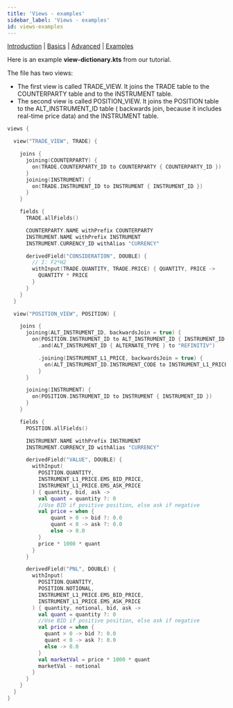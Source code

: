 ```yaml
---
title: 'Views - examples'
sidebar_label: 'Views - examples'
id: views-examples
---
```


[Introduction](/database/fields-tables-views/views/)  | [Basics](/database/fields-tables-views/views/views-basics/) |  [Advanced](/database/fields-tables-views/views/views-advanced/) | [Examples](/database/fields-tables-views/views/views-examples/) 

Here is an example **view-dictionary.kts** from our tutorial.

The file has two views:

* The first view is called TRADE_VIEW. It joins the TRADE table to the COUNTERPARTY table and to the INSTRUMENT table.
* The second view is called POSITION_VIEW. It joins the POSITION table to the ALT_INSTRUMENT_ID table ( backwards join, because it includes real-time price data) and the INSTRUMENT table.

```kotlin
views {

  view("TRADE_VIEW", TRADE) {

    joins {
      joining(COUNTERPARTY) {
        on(TRADE.COUNTERPARTY_ID to COUNTERPARTY { COUNTERPARTY_ID })
      }
      joining(INSTRUMENT) {
        on(TRADE.INSTRUMENT_ID to INSTRUMENT { INSTRUMENT_ID })
      }
    }

    fields {
      TRADE.allFields()

      COUNTERPARTY.NAME withPrefix COUNTERPARTY
      INSTRUMENT.NAME withPrefix INSTRUMENT
      INSTRUMENT.CURRENCY_ID withAlias "CURRENCY"

      derivedField("CONSIDERATION", DOUBLE) {
        // I: F2*H2
        withInput(TRADE.QUANTITY, TRADE.PRICE) { QUANTITY, PRICE ->
          QUANTITY * PRICE
        }
      }
    }
  }

  view("POSITION_VIEW", POSITION) {

    joins {
      joining(ALT_INSTRUMENT_ID, backwardsJoin = true) {
        on(POSITION.INSTRUMENT_ID to ALT_INSTRUMENT_ID { INSTRUMENT_ID })
          .and(ALT_INSTRUMENT_ID { ALTERNATE_TYPE } to "REFINITIV")

          .joining(INSTRUMENT_L1_PRICE, backwardsJoin = true) {
            on(ALT_INSTRUMENT_ID.INSTRUMENT_CODE to INSTRUMENT_L1_PRICE { INSTRUMENT_CODE })
          }
      }

      joining(INSTRUMENT) {
        on(POSITION.INSTRUMENT_ID to INSTRUMENT { INSTRUMENT_ID })
      }
    }

    fields {
      POSITION.allFields()

      INSTRUMENT.NAME withPrefix INSTRUMENT
      INSTRUMENT.CURRENCY_ID withAlias "CURRENCY"

      derivedField("VALUE", DOUBLE) {
        withInput(
          POSITION.QUANTITY,
          INSTRUMENT_L1_PRICE.EMS_BID_PRICE,
          INSTRUMENT_L1_PRICE.EMS_ASK_PRICE
        ) { quantity, bid, ask ->
          val quant = quantity ?: 0
          //Use BID if positive position, else ask if negative
          val price = when {
              quant > 0 -> bid ?: 0.0
              quant < 0 -> ask ?: 0.0
              else -> 0.0
          }
          price * 1000 * quant
        }
      }

      derivedField("PNL", DOUBLE) {
        withInput(
          POSITION.QUANTITY,
          POSITION.NOTIONAL,
          INSTRUMENT_L1_PRICE.EMS_BID_PRICE,
          INSTRUMENT_L1_PRICE.EMS_ASK_PRICE
        ) { quantity, notional, bid, ask ->
          val quant = quantity ?: 0
          //Use BID if positive position, else ask if negative
          val price = when {
            quant > 0 -> bid ?: 0.0
            quant < 0 -> ask ?: 0.0
            else -> 0.0
          }
          val marketVal = price * 1000 * quant
          marketVal - notional
        }
      }
    }
  }
}

```

